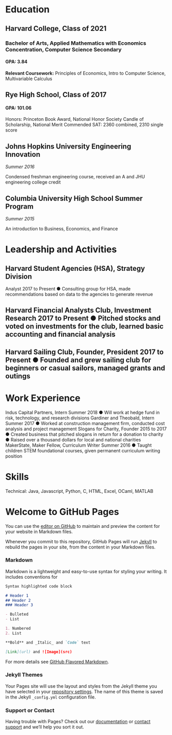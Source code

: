 # Education
## Harvard College, Class of 2021
### Bachelor of Arts, Applied Mathematics with Economics Concentration, Computer Science Secondary
#### GPA: 3.84

**Relevant Coursework:** Principles of Economics, Intro to Computer Science, Multivariable Calculus

## Rye High School, Class of 2017
#### GPA: 101.06

Honors: Princeton Book Award, National Honor Society Candle of Scholarship, National Merit Commended
SAT: 2360 combined, 2310 single score

## Johns Hopkins University Engineering Innovation
*Summer 2016*

Condensed freshman engineering course, received an A and JHU engineering college credit

## Columbia University High School Summer Program 
*Summer 2015* 

An introduction to Business, Economics, and Finance


# Leadership and Activities

## Harvard Student Agencies (HSA), Strategy Division
Analyst 2017 to Present ● Consulting group for HSA, made recommendations based on data to the agencies to generate revenue
## Harvard Financial Analysts Club, Investment Research 2017 to Present ● Pitched stocks and voted on investments for the club, learned basic accounting and financial analysis
## Harvard Sailing Club, Founder, President 2017 to Present ● Founded and grew sailing club for beginners or casual sailors, managed grants and outings


# Work Experience

Indus Capital Partners, Intern Summer 2018
● Will work at hedge fund in risk, technology, and research divisions
Gardiner and Theobald, Intern Summer 2017 ● Worked at construction management firm, conducted cost analysis and project management
Slogans for Charity, Founder 2015 to 2017
● Created business that pitched slogans in return for a donation to charity
● Raised over a thousand dollars for local and national charities
MakerState, Maker Fellow, Curriculum Writer Summer 2016
● Taught children STEM foundational courses, given permanent curriculum writing position

# Skills

Technical: Java, Javascript, Python, C, HTML, Excel, OCaml, MATLAB

# Welcome to GitHub Pages

You can use the [editor on GitHub](https://github.com/nlepore33/nicolaslepore.github.io/edit/master/README.md) to maintain and preview the content for your website in Markdown files.

Whenever you commit to this repository, GitHub Pages will run [Jekyll](https://jekyllrb.com/) to rebuild the pages in your site, from the content in your Markdown files.

### Markdown

Markdown is a lightweight and easy-to-use syntax for styling your writing. It includes conventions for

```markdown
Syntax highlighted code block

# Header 1
## Header 2
### Header 3

- Bulleted
- List

1. Numbered
2. List

**Bold** and _Italic_ and `Code` text

[Link](url) and ![Image](src)
```

For more details see [GitHub Flavored Markdown](https://guides.github.com/features/mastering-markdown/).

### Jekyll Themes

Your Pages site will use the layout and styles from the Jekyll theme you have selected in your [repository settings](https://github.com/nlepore33/nicolaslepore.github.io/settings). The name of this theme is saved in the Jekyll `_config.yml` configuration file.

### Support or Contact

Having trouble with Pages? Check out our [documentation](https://help.github.com/categories/github-pages-basics/) or [contact support](https://github.com/contact) and we’ll help you sort it out.
